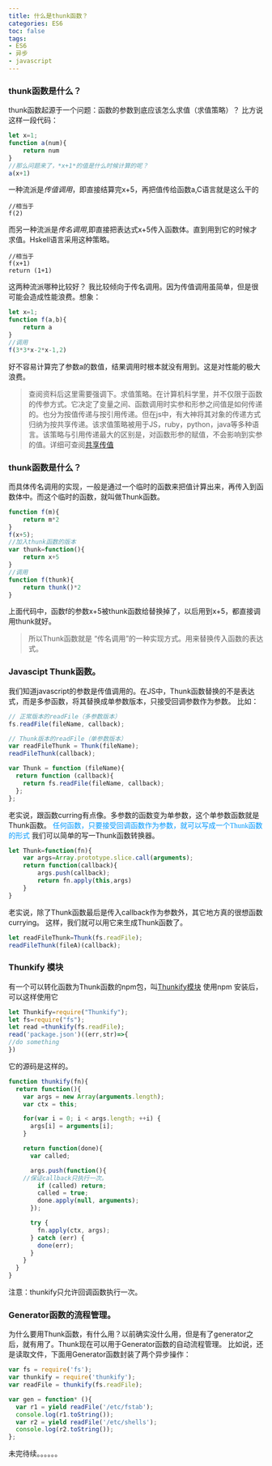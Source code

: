 ```yaml
---
title: 什么是thunk函数？
categories: ES6
toc: false
tags: 
- ES6
- 异步
- javascript
---
```

### thunk函数是什么？
thunk函数起源于一个问题：函数的参数到底应该怎么求值（求值策略）？
比方说这样一段代码：
```javascript
let x=1;
function a(num){
    return num
}
//那么问题来了，*x+1*的值是什么时候计算的呢？
a(x+1)
```
一种流派是*传值调用*，即直接结算完x+5，再把值传给函数a,C语言就是这么干的
```
//相当于
f(2)
```
而另一种流派是*传名调用*,即直接把表达式x+5传入函数体。直到用到它的时候才求值。Hskell语言采用这种策略。
```
//相当于
f(x+1)
return (1+1)
```
这两种流派哪种比较好？
我比较倾向于传名调用。因为传值调用虽简单，但是很可能会造成性能浪费。想象：
```javascript
let x=1;
function f(a,b){
    return a
}
//调用
f(3*3*x-2*x-1,2)
```
好不容易计算完了参数a的数值，结果调用时根本就没有用到。这是对性能的极大浪费。
> 查阅资料后这里需要强调下。求值策略。在计算机科学里，并不仅限于函数的传参方式。它决定了变量之间、函数调用时实参和形参之间值是如何传递的。也分为按值传递与按引用传递。但在js中，有大神将其对象的传递方式归纳为按共享传递。该求值策略被用于JS，ruby，python，java等多种语言。该策略与引用传递最大的区别是，对函数形参的赋值，不会影响到实参的值。详细可查阅[共享传值](http://bosn.me/js/js-call-by-sharing/)
### thunk函数是什么？
而具体传名调用的实现，一般是通过一个临时的函数来把值计算出来，再传入到函数体中。而这个临时的函数，就叫做Thunk函数。
```javascript
function f(m){
    return m*2
}
f(x+5);
//加入thunk函数的版本
var thunk=function(){
    return x+5
}
//调用
function f(thunk){
    return thunk()*2
}
```
上面代码中，函数f的参数x+5被thunk函数给替换掉了，以后用到x+5，都直接调用thunk就好。
> 所以Thunk函数就是 “传名调用”的一种实现方式。用来替换传入函数的表达式。
### Javascipt Thunk函数。
我们知道javascript的参数是传值调用的。在JS中，Thunk函数替换的不是表达式，而是多参函数，将其替换成单参数版本，只接受回调参数作为参数。
比如：
```javascript
// 正常版本的readFile（多参数版本）
fs.readFile(fileName, callback);

// Thunk版本的readFile（单参数版本）
var readFileThunk = Thunk(fileName);
readFileThunk(callback);

var Thunk = function (fileName){
  return function (callback){
    return fs.readFile(fileName, callback); 
  };
};
```
老实说，跟函数curring有点像。多参数的函数变为单参数，这个单参数函数就是Thunk函数。
<font color=#0099ff  face="黑体">任何函数，只要接受回调函数作为参数，就可以写成一个Thunk函数的形式</font>
我们可以简单的写一Thunk函数转换器。
```javascript
let Thunk=function(fn){
    var args=Array.prototype.slice.call(arguments);
    return function(callback){
        args.push(callback);
        return fn.apply(this,args)
    }
}
```
老实说，除了Thunk函数最后是传入callback作为参数外，其它地方真的很想函数currying。
这样，我们就可以用它来生成Thunk函数了。
```javascript
let readFileThunk=Thunk(fs.readFile);
readFileThunk(fileA)(callback);
```
### Thunkify 模块
有一个可以转化函数为Thunk函数的npm包，叫[Thunkify模块](https://github.com/tj/node-thunkify)
使用npm 安装后，可以这样使用它
```javascript
let Thunkify=require("Thunkify");
let fs=require("fs");
let read =thunkify(fs.readFile);
read('package.json')((err,str)=>{
//do something
})
```
它的源码是这样的。
```javascript
function thunkify(fn){
  return function(){
    var args = new Array(arguments.length);
    var ctx = this;

    for(var i = 0; i < args.length; ++i) {
      args[i] = arguments[i];
    }

    return function(done){
      var called;

      args.push(function(){
    //保证callback只执行一次。
        if (called) return;
        called = true;
        done.apply(null, arguments);
      });

      try {
        fn.apply(ctx, args);
      } catch (err) {
        done(err);
      }
    }
  }
}
```
注意：thunkify只允许回调函数执行一次。

### Generator函数的流程管理。 
为什么要用Thunk函数，有什么用？以前确实没什么用，但是有了generator之后，就有用了。Thunk现在可以用于Generator函数的自动流程管理。
比如说，还是读取文件，下面用Generator函数封装了两个异步操作：
```javascript
var fs = require('fs');
var thunkify = require('thunkify');
var readFile = thunkify(fs.readFile);

var gen = function* (){
  var r1 = yield readFile('/etc/fstab');
  console.log(r1.toString());
  var r2 = yield readFile('/etc/shells');
  console.log(r2.toString());
};
```
未完待续。。。。。。
